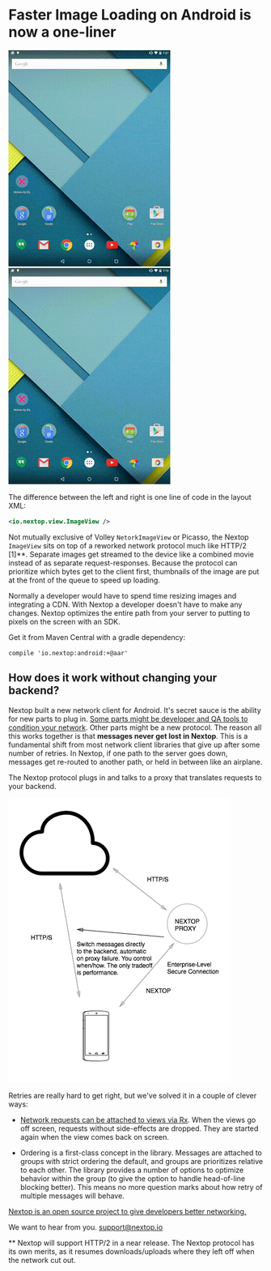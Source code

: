 # Faster Image Loading on Android is now a one-liner

[![un-optimized image loading](03.02.2015.assets/c.gif)](03.02.2015.assets/c.mp4) 
[![optimized image loading with Nextop ImageView](03.02.2015.assets/a.gif)](03.02.2015.assets/a.mp4)

The difference between the left and right is one line of code in the layout XML:

```xml
<io.nextop.view.ImageView />
```

Not mutually exclusive of Volley `NetorkImageView` or Picasso, the Nextop `ImageView`
sits on top of a reworked network protocol much like HTTP/2 [1]**.
Separate images get streamed to
the device like a combined movie instead of as separate request-responses. Because the protocol
can prioritize which bytes get to the client first, thumbnails of the image are put 
at the front of the queue to speed up loading.

Normally a developer would have to spend time resizing images and integrating a CDN. 
With Nextop a developer doesn't have to make any changes. Nextop optimizes the entire path from your server to putting to pixels on the screen with an SDK.

Get it from Maven Central with a gradle dependency:
```
compile 'io.nextop:android:+@aar'
```

## How does it work without changing your backend? 

Nextop built a new network client for Android. It's secret sauce is the ability for new parts to plug in. 
[Some parts might be developer and QA tools to condition your network](http://qr.ae/EMeBB). Other parts might be a new protocol.
The reason all this works together is that **messages never get lost in Nextop**. This is a fundamental
 shift from most network client libraries that give up after some number of retries. In Nextop,
 if one path to the server goes down, messages get re-routed to another path, or held in between like an airplane.

The Nextop protocol plugs in and talks to a proxy that translates requests to your backend.

![components and fallback](03.02.2015.assets/nextop-graph.png)
 
Retries are really hard to get right, but we've solved it in a couple of clever ways:

- [Network requests can be attached to views via Rx](02.13.15_SUBSCRIPTIONS_NETWORKING_VIEWS.md). When the views go off screen,
  requests without side-effects are dropped. They are started again when the view 
  comes back on screen.

- Ordering is a first-class concept in the library. Messages are attached to groups with strict ordering the default,
  and groups are prioritizes relative to each other. The library provides a number of options
  to optimize behavior within the group (to give the option to handle head-of-line blocking better).
  This means no more question marks about how retry of multiple messages will behave. 

[Nextop is an open source project to give developers better networking.](https://github.com/nextopio/nextop-client)

We want to hear from you.
<support@nextop.io>

** Nextop will support HTTP/2 in a near release. The Nextop protocol has its own merits, as it resumes downloads/uploads where they left off when the network cut out.
